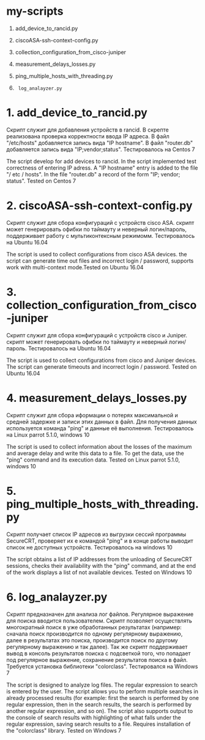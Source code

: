 # my-scripts
1. add_device_to_rancid.py

2. ciscoASA-ssh-context-config.py

3. collection_configuration_from_cisco-juniper

4. measurement_delays_losses.py

5. ping_multiple_hosts_with_threading.py

6.  	log_analayzer.py

# 1. add_device_to_rancid.py
Скрипт служит для добавления устройств в rancid. В скрепте реализована проверка корректности ввода IP адреса.
В файл "/etc/hosts" добавляется запись вида "IP  hostname". В файл "router.db" добавляется запись вида "IP;vendor;status". Тестировалось на Centos 7

The script  develop for add devices to rancid. In the script implemented test correctness of entering IP adress.
A "IP hostname" entry is added to the file "/ etc / hosts". In the file "router.db" a record of the form "IP; vendor; status". Tested on Centos 7

# 2. ciscoASA-ssh-context-config.py
Скрипт служит для сбора конфигураций с устройств cisco ASA. скрипт может генерировать офибки по таймауту и неверный логин/пароль, поддерживает работу с мультиконтексным режимомм. Тестировалось на Ubuntu 16.04

The script is used to collect configurations from cisco ASA devices. the script can generate time out files and incorrect login / password, supports work with multi-context mode.Tested on Ubuntu 16.04

# 3. collection_configuration_from_cisco-juniper
Скрипт служит для сбора конфигураций с устройств cisco и Juniper. скрипт может генерировать офибки по таймауту и неверный логин/пароль. Тестировалось на Ubuntu 16.04

The script is used to collect configurations from cisco and Juniper devices. The script can generate timeouts and incorrect login / password. Tested on Ubuntu 16.04

# 4. measurement_delays_losses.py
Скрипт служит для сбора иформации о потерях максимальной и средней задержке и записи этих данных в файл. Для получения данных используется команда "ping" и данные её выполнения. Тестировалось на Linux parrot 5.1.0, windows 10

The script is used to collect information about the losses of the maximum and average delay and write this data to a file. To get the data, use the "ping" command and its execution data. Tested on Linux parrot 5.1.0, windows 10

# 5. ping_multiple_hosts_with_threading.py
Скрипт получает список IP адресов из выгрузки сессий программы SecureCRT, проверяет их е командой "ping" и в конце работы выводит список не доступных устройств. Тестировалось на windows 10

The script obtains a list of IP addresses from the unloading of SecureCRT sessions, checks their availability with the "ping" command, and at the end of the work displays a list of not available devices. Tested on Windows 10

# 6. log_analayzer.py
Скрипт предназначен для анализа лог файлов. Регулярное выражение для поиска вводится пользователем. Скрипт позволяет осуществлять многократный поиск в уже обработанных результатах (например: сначала поиск производится по одному регулярному выражению, далее в результатах это поиска, производится поиск по другому регулярному выражению и так далее). Так же скрипт поддерживает вывод в консоль результатов поиска с подсветкой того, что попадает под регулярное выражение, сохранение результатов поиска в файл. 
Требуется установка библиотеки "colorclass".
Тестировался на Windows 7

The script is designed to analyze log files. The regular expression to search is entered by the user. The script allows you to perform multiple searches in already processed results (for example: first the search is performed by one regular expression, then in the search results, the search is performed by another regular expression, and so on). The script also supports output to the console of search results with highlighting of what falls under the regular expression, saving search results to a file.
Requires installation of the "colorclass" library.
Tested on Windows 7
